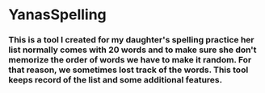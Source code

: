 # YanasSpelling
### This is a tool I created for my daughter's spelling practice her list normally comes with 20 words and to make sure she don't memorize the order of words we have to make it random. For that reason, we sometimes lost track of the words. This tool keeps record of the list and some additional features.